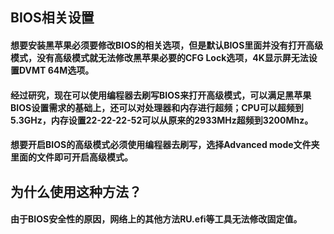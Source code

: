 ## BIOS相关设置
#### 想要安装黑苹果必须要修改BIOS的相关选项，但是默认BIOS里面并没有打开高级模式，没有高级模式就无法修改黑苹果必要的CFG Lock选项，4K显示屏无法设置DVMT 64M选项。
#### 经过研究，现在可以使用编程器去刷写BIOS来打开高级模式，可以满足黑苹果BIOS设置需求的基础上，还可以对处理器和内存进行超频；CPU可以超频到5.3GHz，内存设置22-22-22-52可以从原来的2933MHz超频到3200Mhz。
#### 想要开启BIOS的高级模式必须使用编程器去刷写，选择Advanced mode文件夹里面的文件即可开启高级模式。

## 为什么使用这种方法？
#### 由于BIOS安全性的原因，网络上的其他方法RU.efi等工具无法修改固定值。
